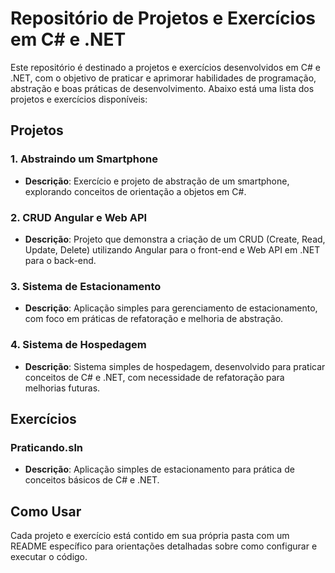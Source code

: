 # Repositório de Projetos e Exercícios em C# e .NET

Este repositório é destinado a projetos e exercícios desenvolvidos em C# e .NET, com o objetivo de praticar e aprimorar habilidades de programação, abstração e boas práticas de desenvolvimento. Abaixo está uma lista dos projetos e exercícios disponíveis:

## Projetos

### 1. Abstraindo um Smartphone
- **Descrição**: Exercício e projeto de abstração de um smartphone, explorando conceitos de orientação a objetos em C#.

### 2. CRUD Angular e Web API
- **Descrição**: Projeto que demonstra a criação de um CRUD (Create, Read, Update, Delete) utilizando Angular para o front-end e Web API em .NET para o back-end.

### 3. Sistema de Estacionamento
- **Descrição**: Aplicação simples para gerenciamento de estacionamento, com foco em práticas de refatoração e melhoria de abstração.

### 4. Sistema de Hospedagem
- **Descrição**: Sistema simples de hospedagem, desenvolvido para praticar conceitos de C# e .NET, com necessidade de refatoração para melhorias futuras.

## Exercícios

### Praticando.sln
- **Descrição**: Aplicação simples de estacionamento para prática de conceitos básicos de C# e .NET.

## Como Usar

Cada projeto e exercício está contido em sua própria pasta com um README específico para orientações detalhadas sobre como configurar e executar o código.
